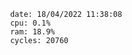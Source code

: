

                date: 18/04/2022 11:38:08
                cpu: 0.1%
                ram: 18.9%
                cycles: 20760

                         